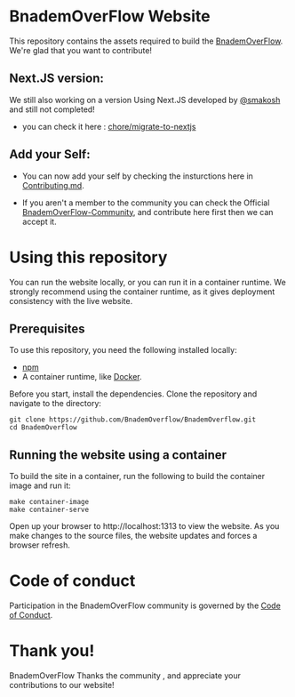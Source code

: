# BnademOverFlow Website

This repository contains the assets required to build the [BnademOverFlow](https://bnademoverflow.com). We're glad that you want to contribute!

## Next.JS version:

We still also working on a version Using Next.JS developed by [@smakosh](https://smakosh.com/) and still not completed!

- you can check it here : [chore/migrate-to-nextjs](https://github.com/BnademOverflow/BnademOverflow/tree/chore/migrate-to-nextjs)


## Add your Self:

- You can now add your self by checking the insturctions here in [Contributing.md](https://github.com/BnademOverflow/BnademOverflow/blob/main/Contributing.md).

- If you aren't a member to the community you can check the Official [BnademOverFlow-Community](https://github.com/BnademOverflow/BnademOverflow-Community), and contribute here first then we can accept it.

# Using this repository

You can run the website locally, or you can run it in a container runtime. We strongly recommend using the container runtime, as it gives deployment consistency with the live website.

## Prerequisites

To use this repository, you need the following installed locally:

- [npm](https://www.npmjs.com/)
- A container runtime, like [Docker](https://www.docker.com/).

Before you start, install the dependencies. Clone the repository and navigate to the directory:

```
git clone https://github.com/BnademOverflow/BnademOverflow.git
cd BnademOverflow
```

## Running the website using a container

To build the site in a container, run the following to build the container image and run it:

```
make container-image
make container-serve
```

Open up your browser to http://localhost:1313 to view the website. As you make changes to the source files, the website updates and forces a browser refresh.

# Code of conduct

Participation in the BnademOverFlow community is governed by the [Code of Conduct](https://github.com/BnademOverflow/BnademOverflow/blob/main/Code_of_Conduct.md).

# Thank you!

BnademOverFlow Thanks the community , and appreciate your contributions to our website!
